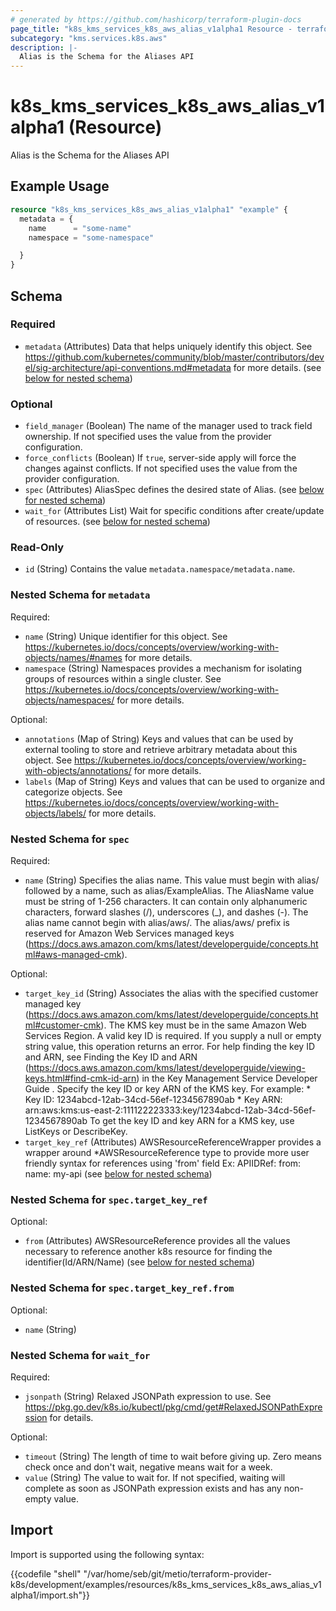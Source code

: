 ```yaml
---
# generated by https://github.com/hashicorp/terraform-plugin-docs
page_title: "k8s_kms_services_k8s_aws_alias_v1alpha1 Resource - terraform-provider-k8s"
subcategory: "kms.services.k8s.aws"
description: |-
  Alias is the Schema for the Aliases API
---
```


# k8s_kms_services_k8s_aws_alias_v1alpha1 (Resource)

Alias is the Schema for the Aliases API

## Example Usage

```terraform
resource "k8s_kms_services_k8s_aws_alias_v1alpha1" "example" {
  metadata = {
    name      = "some-name"
    namespace = "some-namespace"

  }
}
```

<!-- schema generated by tfplugindocs -->
## Schema

### Required

- `metadata` (Attributes) Data that helps uniquely identify this object. See https://github.com/kubernetes/community/blob/master/contributors/devel/sig-architecture/api-conventions.md#metadata for more details. (see [below for nested schema](#nestedatt--metadata))

### Optional

- `field_manager` (Boolean) The name of the manager used to track field ownership. If not specified uses the value from the provider configuration.
- `force_conflicts` (Boolean) If `true`, server-side apply will force the changes against conflicts. If not specified uses the value from the provider configuration.
- `spec` (Attributes) AliasSpec defines the desired state of Alias. (see [below for nested schema](#nestedatt--spec))
- `wait_for` (Attributes List) Wait for specific conditions after create/update of resources. (see [below for nested schema](#nestedatt--wait_for))

### Read-Only

- `id` (String) Contains the value `metadata.namespace/metadata.name`.

<a id="nestedatt--metadata"></a>
### Nested Schema for `metadata`

Required:

- `name` (String) Unique identifier for this object. See https://kubernetes.io/docs/concepts/overview/working-with-objects/names/#names for more details.
- `namespace` (String) Namespaces provides a mechanism for isolating groups of resources within a single cluster. See https://kubernetes.io/docs/concepts/overview/working-with-objects/namespaces/ for more details.

Optional:

- `annotations` (Map of String) Keys and values that can be used by external tooling to store and retrieve arbitrary metadata about this object. See https://kubernetes.io/docs/concepts/overview/working-with-objects/annotations/ for more details.
- `labels` (Map of String) Keys and values that can be used to organize and categorize objects. See https://kubernetes.io/docs/concepts/overview/working-with-objects/labels/ for more details.


<a id="nestedatt--spec"></a>
### Nested Schema for `spec`

Required:

- `name` (String) Specifies the alias name. This value must begin with alias/ followed by a name, such as alias/ExampleAlias.  The AliasName value must be string of 1-256 characters. It can contain only alphanumeric characters, forward slashes (/), underscores (_), and dashes (-). The alias name cannot begin with alias/aws/. The alias/aws/ prefix is reserved for Amazon Web Services managed keys (https://docs.aws.amazon.com/kms/latest/developerguide/concepts.html#aws-managed-cmk).

Optional:

- `target_key_id` (String) Associates the alias with the specified customer managed key (https://docs.aws.amazon.com/kms/latest/developerguide/concepts.html#customer-cmk). The KMS key must be in the same Amazon Web Services Region.  A valid key ID is required. If you supply a null or empty string value, this operation returns an error.  For help finding the key ID and ARN, see Finding the Key ID and ARN (https://docs.aws.amazon.com/kms/latest/developerguide/viewing-keys.html#find-cmk-id-arn) in the Key Management Service Developer Guide .  Specify the key ID or key ARN of the KMS key.  For example:  * Key ID: 1234abcd-12ab-34cd-56ef-1234567890ab  * Key ARN: arn:aws:kms:us-east-2:111122223333:key/1234abcd-12ab-34cd-56ef-1234567890ab  To get the key ID and key ARN for a KMS key, use ListKeys or DescribeKey.
- `target_key_ref` (Attributes) AWSResourceReferenceWrapper provides a wrapper around *AWSResourceReference type to provide more user friendly syntax for references using 'from' field Ex: APIIDRef:  from: name: my-api (see [below for nested schema](#nestedatt--spec--target_key_ref))

<a id="nestedatt--spec--target_key_ref"></a>
### Nested Schema for `spec.target_key_ref`

Optional:

- `from` (Attributes) AWSResourceReference provides all the values necessary to reference another k8s resource for finding the identifier(Id/ARN/Name) (see [below for nested schema](#nestedatt--spec--target_key_ref--from))

<a id="nestedatt--spec--target_key_ref--from"></a>
### Nested Schema for `spec.target_key_ref.from`

Optional:

- `name` (String)




<a id="nestedatt--wait_for"></a>
### Nested Schema for `wait_for`

Required:

- `jsonpath` (String) Relaxed JSONPath expression to use. See https://pkg.go.dev/k8s.io/kubectl/pkg/cmd/get#RelaxedJSONPathExpression for details.

Optional:

- `timeout` (String) The length of time to wait before giving up. Zero means check once and don't wait, negative means wait for a week.
- `value` (String) The value to wait for. If not specified, waiting will complete as soon as JSONPath expression exists and has any non-empty value.

## Import

Import is supported using the following syntax:

{{codefile "shell" "/var/home/seb/git/metio/terraform-provider-k8s/development/examples/resources/k8s_kms_services_k8s_aws_alias_v1alpha1/import.sh"}}
